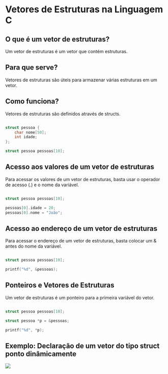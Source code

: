 # Vetores de Estruturas na Linguagem C 


## O que é um vetor de estruturas?

Um vetor de estruturas é um vetor que contém estruturas.

## Para que serve?

Vetores de estruturas são úteis para armazenar várias estruturas em um vetor.

## Como funciona?

Vetores de estruturas são definidos através de structs.

```c

struct pessoa {
    char nome[50];
    int idade;
};

struct pessoa pessoas[10];

```

## Acesso aos valores de um vetor de estruturas

Para acessar os valores de um vetor de estruturas, basta usar o operador de acesso (.) e o nome da variável.

```c

struct pessoa pessoas[10];

pessoas[0].idade = 20;
pessoas[0].nome = "João";

```

## Acesso ao endereço de um vetor de estruturas

Para acessar o endereço de um vetor de estruturas, basta colocar um & antes do nome da variável.

```c

struct pessoa pessoas[10];

printf("%d", &pessoas);

```

## Ponteiros e Vetores de Estruturas

Um vetor de estruturas é um ponteiro para a primeira variável do vetor.

```c

struct pessoa pessoas[10];

struct pessoa *p = &pessoas;

printf("%d", *p);

```



## Exemplo: Declaração de um vetor do tipo struct ponto dinâmicamente 
![](https://github.com/roscibely/algorithms-and-data-structure/blob/develop/estruturas/vetores-estruturados/vetor-de-struct.png)
